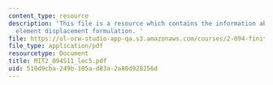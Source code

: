 ```yaml
---
content_type: resource
description: 'This file is a resource which contains the information about finite
  element displacement formulation. '
file: https://ol-ocw-studio-app-qa.s3.amazonaws.com/courses/2-094-finite-element-analysis-of-solids-and-fluids-ii-spring-2011/510d9cba249b105ad83a2a80d928256d_MIT2_094S11_lec5.pdf
file_type: application/pdf
resourcetype: Document
title: MIT2_094S11_lec5.pdf
uid: 510d9cba-249b-105a-d83a-2a80d928256d
---
```

